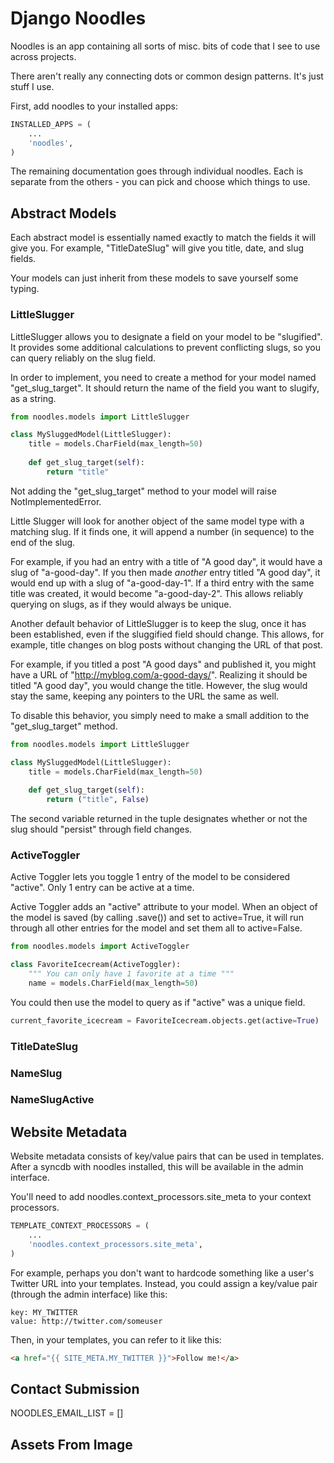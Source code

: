 Django Noodles
==============
Noodles is an app containing all sorts of misc. bits of code that I see to use across projects.

There aren't really any connecting dots or common design patterns. It's just stuff I use.

First, add noodles to your installed apps:
```python
INSTALLED_APPS = (
    ...
    'noodles',
)
```

The remaining documentation goes through individual noodles. Each is separate from the others - you can pick and choose which things to use.

Abstract Models
---------------
Each abstract model is essentially named exactly to match the fields it will give you. For example, "TitleDateSlug" will give you title, date, and slug fields. 

Your models can just inherit from these models to save yourself some typing.

### LittleSlugger
LittleSlugger allows you to designate a field on your model to be "slugified". It provides some additional calculations to prevent conflicting slugs, so you can query reliably on the slug field.

In order to implement, you need to create a method for your model named "get_slug_target". It should return the name of the field you want to slugify, as a string.
```python
from noodles.models import LittleSlugger

class MySluggedModel(LittleSlugger):
    title = models.CharField(max_length=50)
    
    def get_slug_target(self):
        return "title"	    
```
Not adding the "get_slug_target" method to your model will raise NotImplementedError.

Little Slugger will look for another object of the same model type with a matching slug. If it finds one, it will append a number (in sequence) to the end of the slug.

For example, if you had an entry with a title of "A good day", it would have a slug of "a-good-day". If you then made _another_ entry titled "A good day", it would end up with a slug of "a-good-day-1". If a third entry with the same title was created, it would become "a-good-day-2". This allows reliably querying on slugs, as if they would always be unique.

Another default behavior of LittleSlugger is to keep the slug, once it has been established, even if the sluggified field should change. This allows, for example, title changes on blog posts without changing the URL of that post.

For example, if you titled a post "A good days" and published it, you might have a URL of "http://myblog.com/a-good-days/". Realizing it should be titled "A good day", you would change the title. However, the slug would stay the same, keeping any pointers to the URL the same as well.

To disable this behavior, you simply need to make a small addition to the "get_slug_target" method.
```python
from noodles.models import LittleSlugger

class MySluggedModel(LittleSlugger):
    title = models.CharField(max_length=50)
    
    def get_slug_target(self):
        return ("title", False)	    
```
The second variable returned in the tuple designates whether or not the slug should "persist" through field changes.

### ActiveToggler
Active Toggler lets you toggle 1 entry of the model to be considered "active". Only 1 entry can be active at a time. 

Active Toggler adds an "active" attribute to your model. When an object of the model is saved (by calling .save()) and set to active=True, it will run through all other entries for the model and set them all to active=False.

```python
from noodles.models import ActiveToggler

class FavoriteIcecream(ActiveToggler):
    """ You can only have 1 favorite at a time """
    name = models.CharField(max_length=50)
```

You could then use the model to query as if "active" was a unique field.
```python
current_favorite_icecream = FavoriteIcecream.objects.get(active=True)
```

### TitleDateSlug
### NameSlug
### NameSlugActive

Website Metadata
----------------
Website metadata consists of key/value pairs that can be used in templates. After a syncdb with noodles installed, this will be available in the admin interface.

You'll need to add noodles.context_processors.site_meta to your context processors.
```python
TEMPLATE_CONTEXT_PROCESSORS = (
    ...
    'noodles.context_processors.site_meta',
)
```
For example, perhaps you don't want to hardcode something like a user's Twitter URL into your templates. Instead, you could assign a key/value pair (through the admin interface) like this:

	key: MY_TWITTER
	value: http://twitter.com/someuser

Then, in your templates, you can refer to it like this:
```html
<a href="{{ SITE_META.MY_TWITTER }}">Follow me!</a>
```

Contact Submission
------------------
NOODLES_EMAIL_LIST = []

Assets From Image
-----------------